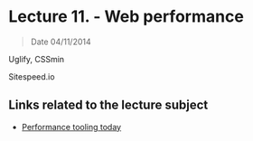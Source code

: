 # Lecture 11. - Web performance

> Date 04/11/2014

Uglify, CSSmin

Sitespeed.io


## Links related to the lecture subject

* [Performance tooling today](http://perf-tooling.today/ "Performance tooling today")
